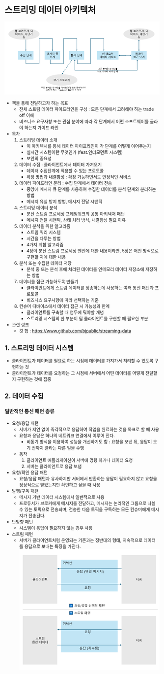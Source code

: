# 스트리밍 데이터 아키텍처
![img.png](image/스트리밍_데이터_아키텍처.png)
- 책을 통해 전달하고자 하는 목표
  - 전체 스트림 데이터 파이프라인을 구성 : 모든 단계에서 고려해야 하는 trade off 이해
  - 비즈니스 요구사항 또는 관심 분야에 따라 각 단계에서 어떤 소프트웨어를 골라야 하는지 가이드 라인 
- 목차
  1. 스트리밍 데이터 소개
     - 이 아키텍처를 통해 데이터 파이프라인이 각 단계를 어떻게 이어주는지
     - 실시간 시스템이란 무엇인가 (feat.인더모먼트 시스템)
     - 보안의 중요성
  2. 데이터 수집 : 클라이언트에서 데이터 가져오기
     - 데이터 수집단계에 적용할 수 있는 프로토콜
     - 확장 방법과 내결함성 : 확장 가능하면서도 안정적인 서비스
  3. 데이터 파이프라인 분리 : 수집 단계에서 데이터 전송
     - 중앙에 메시지 큐 단계를 사용하여 수집한 데이터를 분석 단계와 분리하는 방법
     - 메시지 유실 방지 방법, 메시지 전달 시맨틱 
  4. 스트리밍 데이터 분석 
     - 분산 스트림 프로세싱 프레임워크의 공통 아키텍처 패턴 
     - 메시지 전달 시맨틱, 상태 처리 방식, 내결함성 필요 이유
  5. 데이터 분석을 위한 알고리즘
     - 스트림 쿼리 시스템
     - 시간을 다루는 방법
     - 4가지 취합 알고리즘
     - 4장이 분산 스트림 프로세싱 엔진에 대한 내용이라면, 5장은 어떤 방식으로 구현할 지에 대한 내용 
  6. 분석 또는 수집한 데이터 저장 
     - 분석 중 또는 분석 후에 처리된 데이터를 인메모리 데이터 저장소에 저장하는 방법
  7. 데이터를 접근 가능하도록 만들기 
     - 클라이언트에게 스트림 데이터를 정송하는데 사용하는 여러 통신 패턴과 프로토콜
     - 비즈니스 요구사항에 따라 선택하는 기준
  8. 컨슈머 디바이스에서 데이터 접근 시 가능성과 한계 
     - 클라이언트를 구축할 때 염두에 둬야할 개념
     - 스트리밍 시스템의 한 부분이 될 클라이언트를 구현할 때 필요한 부분 
- 관련 링크
  - 깃 헙 : https://www.github.com/bjpublic/streaming-data

## 1. 스트리밍 데이터 시스템
- 클라이언트가 데이터를 필요로 하는 시점에 데이터를 가져가서 처리할 수 있도록 구현하는 것 
- 클라이언트가 데이터를 요청하는 그 시점에 서버에서 어떤 데이터를 어떻게 전달할지 구현하는 것에 집중
## 2. 데이터 수집
### 일반적인 통신 패턴 종류   
  - 요청/응답 패턴
    - 서버가 지연 없이 즉각적으로 응답하여 작업을 완료하는 것을 목표로 할 때 사용 
    - 요청과 응답은 하나의 네트워크 연결에서 이루어 진다. 
      - 비동기 방식을 이용하여 성능을 개선하기도 함 : 요청을 보낸 뒤, 응답이 오기 전까지 클라는 다른 일을 수행
    - 동작
      1. 클라이언트 애플리케이션이 서버에 명령 하거나 데이터 요청
      2. 서버는 클라이언트로 응답 보냄
  - 요청/확인 응답 패턴
    - 요청/응답 패턴과 유사하지만 서버에서 반환하는 응답이 필요하지 않고 요청을 정상적으로 받았는지만 확인하고 싶을 때 사용 
  - 발행/구독 패턴
    - 메시지 기반 데이터 시스템에서 일반적으로 사용
    - 프로듀서가 브로커에게 메시지를 전달하고, 메시지는 논리적인 그룹으로 나뉠 수 있는 토픽으로 전송되며, 전송한 다음 토픽을 구독하는 모든 컨슈머에게 메시지가 전송된다.
  - 단방향 패턴
    - 시스템이 응답이 필요하지 않는 경우 사용 
  - 스트림 패턴 
    - 서버가 클라이언트처럼 운영되는 기존과는 정반대의 형태, 지속적으로 데이터를 응답으로 보내는 특징을 가진다.
    ![img.png](image/스트림패턴.png)
